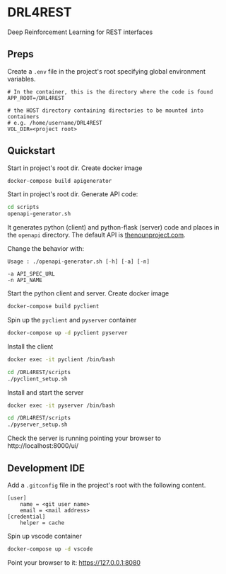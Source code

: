 # DRL4REST
Deep Reinforcement Learning for REST interfaces

## Preps

Create a `.env` file in the project's root specifying global environment variables.
```
# In the container, this is the directory where the code is found
APP_ROOT=/DRL4REST

# the HOST directory containing directories to be mounted into containers
# e.g. /home/username/DRL4REST
VOL_DIR=<project root>
```

## Quickstart

Start in project's root dir. Create docker image
```bash
docker-compose build apigenerator 
```

Start in project's root dir. Generate API code:  
```bash
cd scripts
openapi-generator.sh
```
It generates python (client) and python-flask (server) code and places in the `openapi` directory. The default API is [thenounproject.com](https://raw.githubusercontent.com/APIs-guru/openapi-directory/master/APIs/thenounproject.com/1.0.0/swagger.yaml). 

Change the behavior with:
```
Usage : ./openapi-generator.sh [-h] [-a] [-n]

-a API_SPEC_URL
-n API_NAME 
```

Start the python client and server. Create docker image
```bash
docker-compose build pyclient 
```

Spin up the `pyclient` and `pyserver` container  
```bash
docker-compose up -d pyclient pyserver
```

Install the client
```bash
docker exec -it pyclient /bin/bash

cd /DRL4REST/scripts
./pyclient_setup.sh
```

Install and start the server 
```bash
docker exec -it pyserver /bin/bash

cd /DRL4REST/scripts
./pyserver_setup.sh
```

Check the server is running pointing your browser to http://localhost:8000/ui/

## Development IDE

Add a `.gitconfig` file  in the project's root with the following content.

```
[user]
	name = <git user name>
	email = <mail address>
[credential]
	helper = cache
```

Spin up vscode container

```bash
docker-compose up -d vscode
```

Point your browser to it: https://127.0.0.1:8080
